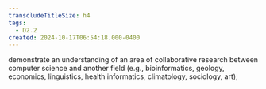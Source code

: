 ```yaml
---
transcludeTitleSize: h4
tags:
  - D2.2
created: 2024-10-17T06:54:18.000-0400
---
```

demonstrate an understanding of an area of collaborative research between computer science and another field (e.g., bioinformatics, geology, economics, linguistics, health informatics, climatology, sociology, art);